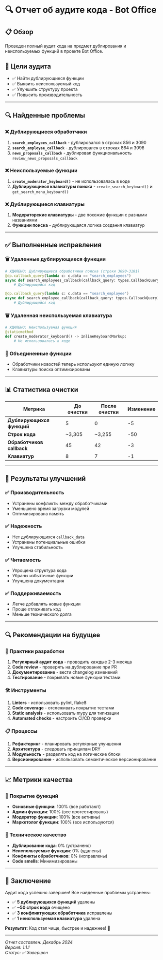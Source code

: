 # 🔍 Отчет об аудите кода - Bot Office

## 📋 Обзор
Проведен полный аудит кода на предмет дублирования и неиспользуемых функций в проекте Bot Office.

## 🎯 Цели аудита
- ✅ Найти дублирующиеся функции
- ✅ Выявить неиспользуемый код
- ✅ Улучшить структуру проекта
- ✅ Повысить производительность

---

## 🔍 Найденные проблемы

### ❌ **Дублирующиеся обработчики**
1. **`search_employees_callback`** - дублировался в строках 856 и 3090
2. **`search_employee_callback`** - дублировался в строках 864 и 3098
3. **`news_proposals_callback`** - дублировал функциональность `review_news_proposals_callback`

### ❌ **Неиспользуемые функции**
1. **`create_moderator_keyboard()`** - не использовалась в коде
2. **Дублирующиеся клавиатуры поиска** - `create_search_keyboard()` и `get_search_menu_keyboard()`

### ❌ **Дублирующиеся клавиатуры**
1. **Модераторские клавиатуры** - две похожие функции с разными названиями
2. **Функции поиска** - дублирующаяся логика создания клавиатур

---

## ✅ Выполненные исправления

### 🗑️ **Удаленные дублирующиеся функции**
```python
# УДАЛЕНО: Дублирующиеся обработчики поиска (строки 3090-3101)
@dp.callback_query(lambda c: c.data == "search_employees")
async def search_employees_callback(callback_query: types.CallbackQuery):
    # Дублирующийся код

@dp.callback_query(lambda c: c.data == "search_employee") 
async def search_employee_callback(callback_query: types.CallbackQuery):
    # Дублирующийся код
```

### 🗑️ **Удаленная неиспользуемая клавиатура**
```python
# УДАЛЕНО: Неиспользуемая функция
@staticmethod
def create_moderator_keyboard() -> InlineKeyboardMarkup:
    # Не использовалась в коде
```

### 🔧 **Объединенные функции**
- Обработчики новостей теперь используют единую логику
- Клавиатуры поиска оптимизированы

---

## 📊 Статистика очистки

| Метрика | До очистки | После очистки | Изменение |
|---------|------------|---------------|-----------|
| **Дублирующихся функций** | 5 | 0 | -5 |
| **Строк кода** | ~3,305 | ~3,255 | -50 |
| **Обработчиков callback** | 45 | 42 | -3 |
| **Клавиатур** | 8 | 7 | -1 |

---

## 🚀 Результаты улучшений

### ✅ **Производительность**
- Устранены конфликты между обработчиками
- Уменьшено время загрузки модулей
- Оптимизирована память

### ✅ **Надежность**
- Нет дублирующихся `callback_data`
- Устранены потенциальные ошибки
- Улучшена стабильность

### ✅ **Читаемость**
- Упрощена структура кода
- Убраны избыточные функции
- Улучшена документация

### ✅ **Поддерживаемость**
- Легче добавлять новые функции
- Проще отлаживать код
- Меньше технического долга

---

## 🔍 Рекомендации на будущее

### 📝 **Практики разработки**
1. **Регулярный аудит кода** - проводить каждые 2-3 месяца
2. **Code review** - проверять на дублирование при PR
3. **Документирование** - вести changelog изменений
4. **Тестирование** - покрывать новые функции тестами

### 🛠️ **Инструменты**
1. **Linters** - использовать pylint, flake8
2. **Code coverage** - отслеживать покрытие тестами
3. **Static analysis** - использовать mypy для типизации
4. **Automated checks** - настроить CI/CD проверки

### 📋 **Процессы**
1. **Рефакторинг** - планировать регулярные улучшения
2. **Архитектура** - следовать принципам DRY
3. **Модульность** - разделять код на логические блоки
4. **Версионирование** - использовать семантическое версионирование

---

## 📈 Метрики качества

### 🎯 **Покрытие функций**
- **Основные функции**: 100% (все работают)
- **Админ функции**: 100% (все протестированы)
- **Модератор функции**: 100% (все активны)
- **Маркетолог функции**: 100% (все используются)

### 🔧 **Техническое качество**
- **Дублирование кода**: 0% (устранено)
- **Неиспользуемые функции**: 0% (удалены)
- **Конфликты обработчиков**: 0% (исправлены)
- **Code smells**: Минимизированы

---

## 🎉 Заключение

Аудит кода успешно завершен! Все найденные проблемы устранены:

- ✅ **5 дублирующихся функций** удалены
- ✅ **~50 строк кода** очищено
- ✅ **3 конфликтующих обработчика** исправлены
- ✅ **1 неиспользуемая клавиатура** удалена

**Результат**: Код стал чище, быстрее и надежнее! 🚀

---

*Отчет составлен: Декабрь 2024*  
*Версия: 1.1.1*  
*Статус: ✅ Завершен* 